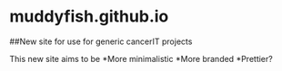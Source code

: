 # muddyfish.github.io
##New site for use for generic cancerIT projects

This new site aims to be
*More minimalistic
*More branded
*Prettier?
